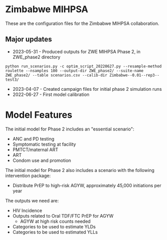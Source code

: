 # Zimbabwe MIHPSA

These are the configuration files for the Zimbabwe MIHPSA collaboration.

## Major updates

* 2023-05-31 - Produced outputs for ZWE MIHPSA Phase 2, in ZWE_phase2 directory

`python run_scenarios.py -c optim_script_20220627.py --resample-method roulette --nsamples 100 --output-dir ZWE_phase2/ --suite-name ZWE_phase2/ --table scenarios.csv --calib-dir Zimbabwe--0.01--rep3--test3/`

* 2023-04-07 - Created campaign files for initial phase 2 simulation runs
* 2022-06-27 - First model calibration

# Model Features

The initial model for Phase 2 includes an "essential scenario":

* ANC and PD testing
* Symptomatic testing at facility
* PMTCT/maternal ART
* ART
* Condom use and promotion

The initial model for Phase 2 also includes a scenario with the following intervention package: 

* Distribute PrEP to high-risk AGYW, approximately 45,000 initiations per year

The outputs we need are:

* HIV Incidence
* Outputs related to Oral TDF/FTC PrEP for AGYW
  * AGYW at high risk counts needed
* Categories to be used to estimate YLDs
* Categories to be used to estimated YLLs